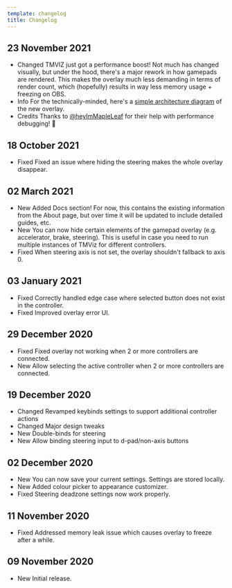 ```yaml
---
template: changelog
title: Changelog
---
```


## 23 November 2021

- <span class="feature--changed">Changed</span> TMVIZ just got a performance boost! Not much has changed visually, but under the hood, there's a major rework in how gamepads are rendered. This makes the overlay much less demanding in terms of render count, which (hopefully) results in way less memory usage + freezing on OBS.
- <span class="feature--changed">Info</span> For the technically-minded, here's a [simple architecture diagram](https://user-images.githubusercontent.com/5663877/142922932-dbd4ef65-92fe-43a0-bf16-b1c7632d8d27.png) of the new overlay.
- <span class="feature--changed">Credits</span> Thanks to [@heyImMapleLeaf](https://twitter.com/heyImMapleLeaf) for their help with performance debugging! 💙

## 18 October 2021

- <span class="feature--fixed">Fixed</span> Fixed an issue where hiding the steering makes the whole overlay disappear.

## 02 March 2021

- <span class="feature--new">New</span> Added Docs section! For now, this contains the existing information from the About page, but over time it will be updated to include detailed guides, etc.
- <span class="feature--new">New</span> You can now hide certain elements of the gamepad overlay (e.g. accelerator, brake, steering). This is useful in case you need to run multiple instances of TMViz for different controllers.
- <span class="feature--fixed">Fixed</span> When steering axis is not set, the overlay shouldn't fallback to axis 0.

## 03 January 2021

- <span class="feature--fixed">Fixed</span> Correctly handled edge case where selected button does not exist in the controller.
- <span class="feature--fixed">Fixed</span> Improved overlay error UI.

## 29 December 2020

- <span class="feature--fixed">Fixed</span> Fixed overlay not working when 2 or more controllers are connected.
- <span class="feature--new">New</span> Allow selecting the active controller when 2 or more controllers are connected.

## 19 December 2020

- <span class="feature--changed">Changed</span> Revamped keybinds settings to support additional controller actions
- <span class="feature--changed">Changed</span> Major design tweaks
- <span class="feature--new">New</span> Double-binds for steering
- <span class="feature--new">New</span> Allow binding steering input to d-pad/non-axis buttons

## 02 December 2020

- <span class="feature--new">New</span> You can now save your current settings. Settings are stored locally.
- <span class="feature--new">New</span> Added colour picker to appearance customizer.
- <span class="feature--fixed">Fixed</span> Steering deadzone settings now work properly.

## 11 November 2020

- <span class="feature--fixed">Fixed</span> Addressed memory leak issue which causes overlay to freeze after a while.

## 09 November 2020

- <span class="feature--new">New</span> Initial release.
